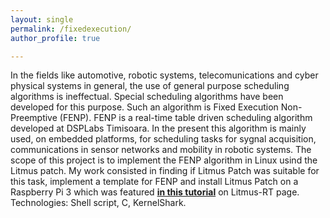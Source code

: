 ```yaml
---
layout: single
permalink: /fixedexecution/
author_profile: true

---
```



In the fields like automotive, robotic systems, telecomunications and cyber physical systems in general, the use of general purpose scheduling algorithms is ineffectual. Special scheduling algorithms have been developed for this purpose. Such an algorithm is Fixed Execution Non-Preemptive (FENP). FENP is a real-time table driven scheduling algorithm developed at DSPLabs Timisoara. In the present this algorithm is mainly used, on embedded platforms, for scheduling tasks for sygnal acquisition, communications in sensor networks and mobility in robotic systems.
The scope of this project is to implement the FENP algorithm in Linux usind the Litmus patch.
My work consisted in finding if Litmus Patch was suitable for this task, implement a template for FENP
and install Litmus Patch on a Raspberry Pi 3 which was featured  **[in this tutorial](https://www.litmus-rt.org/doc/litmus-rt-on-raspbian.pdf)**  on Litmus-RT page. Technologies: Shell script, C, KernelShark.



